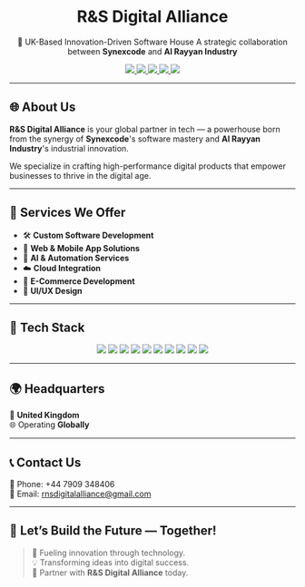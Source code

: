 <h1 align="center"> R&S Digital Alliance </h1>

<p align="center">
🚀 UK-Based Innovation-Driven Software House  
A strategic collaboration between <b>Synexcode</b> and <b>Al Rayyan Industry</b>
</p>

<p align="center">
  <a href="https://www.linkedin.com/company/rsdigitalalliance" target="_blank">
    <img src="https://img.shields.io/badge/-LinkedIn-blue?style=flat-square&logo=linkedin" />
  </a>
  <a href="https://www.instagram.com/rsdigitalalliance" target="_blank">
    <img src="https://img.shields.io/badge/-Instagram-E4405F?style=flat-square&logo=instagram&logoColor=white" />
  </a>
  <a href="https://www.facebook.com/rsdigitalalliance" target="_blank">
    <img src="https://img.shields.io/badge/-Facebook-1877F2?style=flat-square&logo=facebook&logoColor=white" />
  </a>
  <a href="mailto:info@rsdigitalalliance.com">
    <img src="https://img.shields.io/badge/-Email-black?style=flat-square&logo=gmail" />
  </a>
  <a href="tel:+447909348406">
    <img src="https://img.shields.io/badge/-Call%20Us-25D366?style=flat-square&logo=whatsapp&logoColor=white" />
  </a>
</p>

---

## 🌐 About Us

**R&S Digital Alliance** is your global partner in tech — a powerhouse born from the synergy of **Synexcode**'s software mastery and **Al Rayyan Industry**'s industrial innovation.

We specialize in crafting high-performance digital products that empower businesses to thrive in the digital age.

---

## 💼 Services We Offer

- 🛠️ **Custom Software Development**  
- 📱 **Web & Mobile App Solutions**  
- 🤖 **AI & Automation Services**  
- ☁️ **Cloud Integration**  
- 🛒 **E-Commerce Development**  
- 🎨 **UI/UX Design**

---

## 🧠 Tech Stack

<p align="center">
  <img src="https://img.shields.io/badge/-HTML5-E34F26?style=flat-square&logo=html5&logoColor=white"/>
  <img src="https://img.shields.io/badge/-CSS3-1572B6?style=flat-square&logo=css3&logoColor=white"/>
  <img src="https://img.shields.io/badge/-JavaScript-F7DF1E?style=flat-square&logo=javascript&logoColor=000"/>
  <img src="https://img.shields.io/badge/-TypeScript-3178C6?style=flat-square&logo=typescript&logoColor=white"/>
  <img src="https://img.shields.io/badge/-React-61DAFB?style=flat-square&logo=react&logoColor=000"/>
  <img src="https://img.shields.io/badge/-Next.js-000000?style=flat-square&logo=nextdotjs"/>
  <img src="https://img.shields.io/badge/-TailwindCSS-06B6D4?style=flat-square&logo=tailwind-css"/>
  <img src="https://img.shields.io/badge/-Node.js-339933?style=flat-square&logo=nodedotjs&logoColor=white"/>
  <img src="https://img.shields.io/badge/-Firebase-FFCA28?style=flat-square&logo=firebase&logoColor=000"/>
  <img src="https://img.shields.io/badge/-Git-F05032?style=flat-square&logo=git&logoColor=white"/>
</p>

---

## 🌍 Headquarters

📍 **United Kingdom**  
🌐 Operating **Globally**

---

## 📞 Contact Us

📱 Phone: +44 7909 348406  
📧 Email: [rnsdigitalalliance@gmail.com](mailto:rnsdigitalalliance@gmail.com)  

---

## 💬 Let’s Build the Future — Together!

> 🧠 Fueling innovation through technology.  
> 💡 Transforming ideas into digital success.  
> 🔗 Partner with **R&S Digital Alliance** today.
